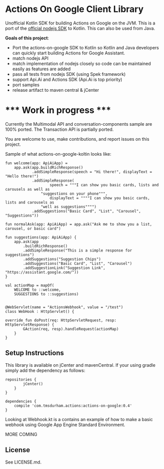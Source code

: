 # Actions On Google Client Library


Unofficial Kotlin SDK for building Actions on Google on the JVM.  This is a port of the [official nodejs SDK](https://github.com/actions-on-google/actions-on-google-nodejs) to Kotlin.  This can also be used from Java.

__Goals of this project__:

 * Port the actions-on-google SDK to Kotlin so Kotlin and Java developers can quickly start building Actions for Google Assistant.
 * match nodejs API
 * match implementation of nodejs closely so code can be maintained easily as features are added
 * pass all tests from nodejs SDK (using Spek framework)
 * support Api.Ai and Actions SDK (Api.Ai is top priority)
 * port samples
 * release artifact to maven central & jCenter

# *** Work in progress ***

Currently the Multimodal API and conversation-components sample are 100% ported. The Transaction API is partially ported. 

You are welcome to use, make contributions, and report issues on this project.

Sample of what actions-on-google-koltin looks like:

    fun welcome(app: ApiAiApp) =
        app.ask(app.buildRichResponse()
                .addSimpleResponse(speech = "Hi there!", displayText = "Hello there!")
                .addSimpleResponse(
                        speech = """I can show you basic cards, lists and carousels as well as
                    "suggestions on your phone""",
                        displayText = """"I can show you basic cards, lists and carousels as
                    "well as suggestions"""")
                .addSuggestions("Basic Card", "List", "Carousel", "Suggestions"))
                
    fun normalAsk(app: ApiAiApp) = app.ask("Ask me to show you a list, carousel, or basic card")

    fun suggestions(app: ApiAiApp) {
        app.ask(app
            .buildRichResponse()
            .addSimpleResponse("This is a simple response for suggestions")
            .addSuggestions("Suggestion Chips")
            .addSuggestions("Basic Card", "List", "Carousel")
            .addSuggestionLink("Suggestion Link", "https://assistant.google.com/"))
    }
    
    val actionMap = mapOf(
        WELCOME to ::welcome,
        SUGGESTIONS to ::suggestions)
      
    
    @WebServlet(name = "ActionsWebhook", value = "/test")
    class WebHook : HttpServlet() {

    override fun doPost(req: HttpServletRequest, resp: HttpServletResponse) {
            GAction(req, resp).handleRequest(actionMap)
        }
    }



## Setup Instructions

This library is available on jCenter and mavenCentral.  If your using gradle simply add the dependency as follows:

    repositories {
            jCenter()
        }
    }
    
    dependencies {
        compile 'com.tmsdurham.actions:actions-on-google:0.4'
    }


Looking at Webhook.kt is a contains an example of how to make a basic webhook using Google App Engine Standard Environment.

MORE COMING

## License
See LICENSE.md.
